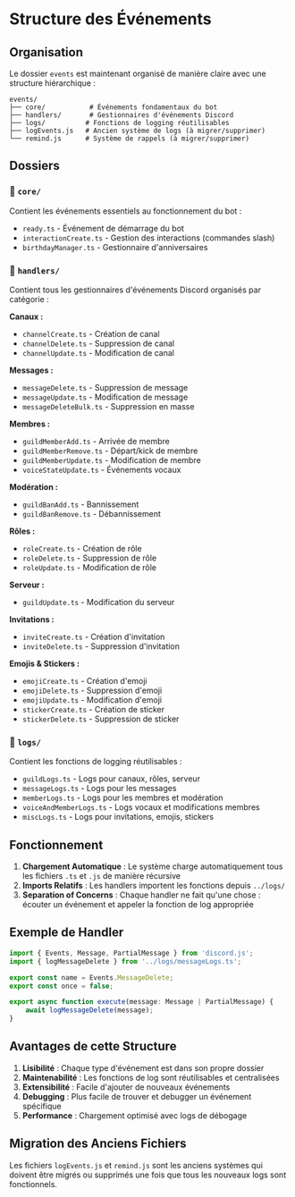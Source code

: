 # Structure des Événements

## Organisation

Le dossier `events` est maintenant organisé de manière claire avec une structure hiérarchique :

```
events/
├── core/           # Événements fondamentaux du bot
├── handlers/       # Gestionnaires d'événements Discord
├── logs/          # Fonctions de logging réutilisables
├── logEvents.js   # Ancien système de logs (à migrer/supprimer)
└── remind.js      # Système de rappels (à migrer/supprimer)
```

## Dossiers

### 📁 `core/`
Contient les événements essentiels au fonctionnement du bot :
- `ready.ts` - Événement de démarrage du bot
- `interactionCreate.ts` - Gestion des interactions (commandes slash)
- `birthdayManager.ts` - Gestionnaire d'anniversaires

### 📁 `handlers/`
Contient tous les gestionnaires d'événements Discord organisés par catégorie :

**Canaux :**
- `channelCreate.ts` - Création de canal
- `channelDelete.ts` - Suppression de canal  
- `channelUpdate.ts` - Modification de canal

**Messages :**
- `messageDelete.ts` - Suppression de message
- `messageUpdate.ts` - Modification de message
- `messageDeleteBulk.ts` - Suppression en masse

**Membres :**
- `guildMemberAdd.ts` - Arrivée de membre
- `guildMemberRemove.ts` - Départ/kick de membre
- `guildMemberUpdate.ts` - Modification de membre
- `voiceStateUpdate.ts` - Événements vocaux

**Modération :**
- `guildBanAdd.ts` - Bannissement
- `guildBanRemove.ts` - Débannissement

**Rôles :**
- `roleCreate.ts` - Création de rôle
- `roleDelete.ts` - Suppression de rôle
- `roleUpdate.ts` - Modification de rôle

**Serveur :**
- `guildUpdate.ts` - Modification du serveur

**Invitations :**
- `inviteCreate.ts` - Création d'invitation
- `inviteDelete.ts` - Suppression d'invitation

**Emojis & Stickers :**
- `emojiCreate.ts` - Création d'emoji
- `emojiDelete.ts` - Suppression d'emoji
- `emojiUpdate.ts` - Modification d'emoji
- `stickerCreate.ts` - Création de sticker
- `stickerDelete.ts` - Suppression de sticker

### 📁 `logs/`
Contient les fonctions de logging réutilisables :
- `guildLogs.ts` - Logs pour canaux, rôles, serveur
- `messageLogs.ts` - Logs pour les messages
- `memberLogs.ts` - Logs pour les membres et modération
- `voiceAndMemberLogs.ts` - Logs vocaux et modifications membres
- `miscLogs.ts` - Logs pour invitations, emojis, stickers

## Fonctionnement

1. **Chargement Automatique** : Le système charge automatiquement tous les fichiers `.ts` et `.js` de manière récursive
2. **Imports Relatifs** : Les handlers importent les fonctions depuis `../logs/`
3. **Separation of Concerns** : Chaque handler ne fait qu'une chose : écouter un événement et appeler la fonction de log appropriée

## Exemple de Handler

```typescript
import { Events, Message, PartialMessage } from 'discord.js';
import { logMessageDelete } from '../logs/messageLogs.ts';

export const name = Events.MessageDelete;
export const once = false;

export async function execute(message: Message | PartialMessage) {
    await logMessageDelete(message);
}
```

## Avantages de cette Structure

1. **Lisibilité** : Chaque type d'événement est dans son propre dossier
2. **Maintenabilité** : Les fonctions de log sont réutilisables et centralisées
3. **Extensibilité** : Facile d'ajouter de nouveaux événements
4. **Debugging** : Plus facile de trouver et debugger un événement spécifique
5. **Performance** : Chargement optimisé avec logs de débogage

## Migration des Anciens Fichiers

Les fichiers `logEvents.js` et `remind.js` sont les anciens systèmes qui doivent être migrés ou supprimés une fois que tous les nouveaux logs sont fonctionnels.
